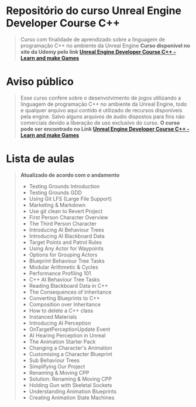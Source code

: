 ﻿# Repositório do curso Unreal Engine Developer Course C++
> Curso com finalidade de aprendizado sobre a linguagem de programação C++ no ambiente da Unreal Engine
> **Curso disponível no site da Udemy pelo link [Unreal Engine Developer Course C++ - Learn and make Games](https://www.udemy.com/unrealcourse)**

# Aviso público
> Esse curso confere sobre o desenvolvimento de jogos utilizando a linguagem de programação C++ no ambiente da Unreal Engine, todo e qualquer arquivo aqui contido é utilizado de recursos disponíveis pela engine. Salvo alguns arquivos de áudio dispostos para fins não comerciais devido a liberação de uso exclusivo do curso.
> **O curso pode ser encontrado no Link [Unreal Engine Developer Course C++ - Learn and make Games](https://www.udemy.com/unrealcourse)**

# Lista de aulas
> **Atualizado de acordo com o andamento**
> * Testing Grounds Introduction
> * Testing Grounds GDD
> * Using Git LFS (Large File Support)
> * Marketing & Markdown
> * Use git clean to Revert Project
> * First Person Character Overview
> * The Third Person Character
> * Introducing AI Behaviour Trees
> * Introducing AI Blackboard Data
> * Target Points and Patrol Rules
> * Using Any Actor for Waypoints
> * Options for Grouping Actors
> * Blueprint Behaviour Tree Tasks
> * Modular Arithmetic & Cycles
> * Performance Profiling 101
> * C++ AI Behaviour Tree Tasks
> * Reading Blackboard Data in C++
> * The Consequences of Inheritance
> * Converting Blueprints to C++
> * Composition over Inheritance
> * How to delete a C++ class
> * Instanced Materials
> * Introducing AI Perception
> * OnTargetPerceptionUpdate Event
> * AI Hearing Perception in Unreal
> * The Animation Starter Pack
> * Changing a Character's Animation
> * Customising a Character Blueprint
> * Sub Behaviour Trees
> * Simplifying Our Project
> * Renaming & Moving CPP
> * Solution: Renaming & Moving CPP
> * Holding Gun with Skeletal Sockets
> * Understanding Animation Blueprints
> * Creating Animation State Machines